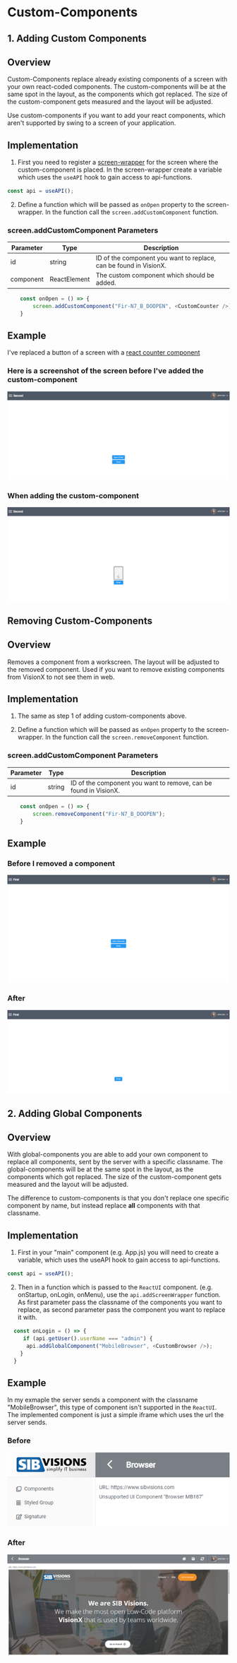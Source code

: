 # Custom-Components

## 1. Adding Custom Components

## Overview
Custom-Components replace already existing components of a screen with your own react-coded components. The custom-components
will be at the same spot in the layout, as the components which got replaced. The size of the custom-component gets measured
and the layout will be adjusted.

Use custom-components if you want to add your react components, which aren't supported by swing to a screen of your application.

## Implementation

1. First you need to register a [screen-wrapper](src/readme-files/screen-wrapper) for the screen where the custom-component is placed. In the screen-wrapper create a variable which uses the ```useAPI``` hook to gain access to api-functions.

```typescript
const api = useAPI();
```

2. Define a function which will be passed as ```onOpen``` property to the screen-wrapper. In the function call the ```screen.addCustomComponent``` function.

### screen.addCustomComponent Parameters
Parameter | Type | Description
--- | --- | --- |
id | string | ID of the component you want to replace, can be found in VisionX.
component | ReactElement | The custom component which should be added.

```typescript
    const onOpen = () => {
        screen.addCustomComponent("Fir-N7_B_DOOPEN", <CustomCounter />)
    }
```

## Example
I've replaced a button of a screen with a [react counter component](../../features/CustomCounter.tsx)

### Here is a screenshot of the screen before I've added the custom-component

![custom-component-before-replace](../readme-images/cc-sec-before.png)

### When adding the custom-component

![custom-component-after-replace](../readme-images/cc-sec-after.png)

## Removing Custom-Components

## Overview
Removes a component from a workscreen. The layout will be adjusted to the removed component. Used if you want to remove existing components from VisionX to not see them in web.

## Implementation

1. The same as step 1 of adding custom-components above.

2. Define a function which will be passed as ```onOpen``` property to the screen-wrapper. In the function call the ```screen.removeComponent``` function.

### screen.addCustomComponent Parameters
Parameter | Type | Description
--- | --- | --- |
id | string | ID of the component you want to remove, can be found in VisionX.

```typescript
    const onOpen = () => {
        screen.removeComponent("Fir-N7_B_DOOPEN");
    }
```

## Example
### Before I removed a component

![before-removing-component](../readme-images/rc-before-rem.png)

### After

![after-removing-component](../readme-images/rc-after-rem.png)

## 2. Adding Global Components

## Overview
With global-components you are able to add your own component to replace all components, sent by the server with a specific classname. The global-components
will be at the same spot in the layout, as the components which got replaced. The size of the custom-component gets measured
and the layout will be adjusted.

The difference to custom-components is that you don't replace one specific component by name, but instead replace **all** components with that classname.

## Implementation
1. First in your "main" component (e.g. App.js) you will need to create a variable, which uses the useAPI hook to gain access to api-functions.
```typescript
const api = useAPI();
```
2. Then in a function which is passed to the ```ReactUI``` component. (e.g. onStartup, onLogin, onMenu), use the ```api.addScreenWrapper``` function. As first parameter pass the classname of the components you want to replace, as second parameter pass the component you want to replace it with.

```typescript
  const onLogin = () => {
     if (api.getUser().userName === "admin") {
      api.addGlobalComponent("MobileBrowser", <CustomBrowser />);
    }
  }
```

## Example
In my exmaple the server sends a component with the classname "MobileBrowser", this type of component isn't supported in the ```ReactUI```. The implemented component is just a simple iframe which uses the url the server sends.

### Before
![global-before](../readme-images/global-before.PNG)

### After
![global-after](../readme-images/global-after.PNG)